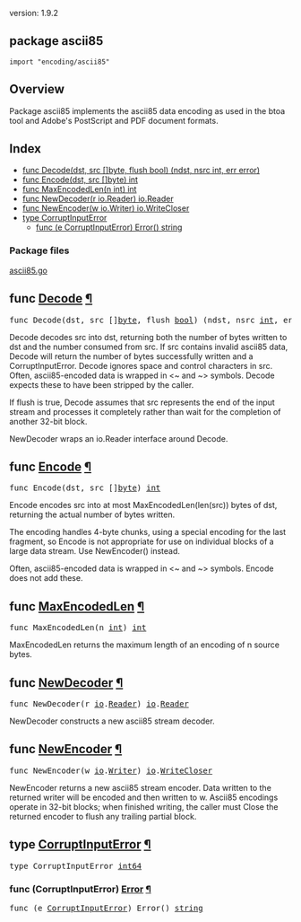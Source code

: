 version: 1.9.2
## package ascii85

  `import "encoding/ascii85"`

## Overview

Package ascii85 implements the ascii85 data encoding as used in the btoa tool
and Adobe's PostScript and PDF document formats.

## Index

- [func Decode(dst, src []byte, flush bool) (ndst, nsrc int, err error)](#Decode)
- [func Encode(dst, src []byte) int](#Encode)
- [func MaxEncodedLen(n int) int](#MaxEncodedLen)
- [func NewDecoder(r io.Reader) io.Reader](#NewDecoder)
- [func NewEncoder(w io.Writer) io.WriteCloser](#NewEncoder)
- [type CorruptInputError](#CorruptInputError)
  - [func (e CorruptInputError) Error() string](#CorruptInputError.Error)

### Package files
 [ascii85.go](//github.com/golang/go/blob/2ea7d3461bb41d0ae12b56ee52d43314bcdb97f9/src/encoding/ascii85/ascii85.go)

<h2 id="Decode">func <a href="//github.com/golang/go/blob/2ea7d3461bb41d0ae12b56ee52d43314bcdb97f9/src/encoding/ascii85/ascii85.go#L179">Decode</a>
    <a href="#Decode">¶</a></h2>
<pre>func Decode(dst, src []<a href="/builtin/#byte">byte</a>, flush <a href="/builtin/#bool">bool</a>) (ndst, nsrc <a href="/builtin/#int">int</a>, err <a href="/builtin/#error">error</a>)</pre>

Decode decodes src into dst, returning both the number of bytes written to dst
and the number consumed from src. If src contains invalid ascii85 data, Decode
will return the number of bytes successfully written and a CorruptInputError.
Decode ignores space and control characters in src. Often, ascii85-encoded data
is wrapped in <~ and ~> symbols. Decode expects these to have been stripped by
the caller.

If flush is true, Decode assumes that src represents the end of the input stream
and processes it completely rather than wait for the completion of another
32-bit block.

NewDecoder wraps an io.Reader interface around Decode.

<h2 id="Encode">func <a href="//github.com/golang/go/blob/2ea7d3461bb41d0ae12b56ee52d43314bcdb97f9/src/encoding/ascii85/ascii85.go#L17">Encode</a>
    <a href="#Encode">¶</a></h2>
<pre>func Encode(dst, src []<a href="/builtin/#byte">byte</a>) <a href="/builtin/#int">int</a></pre>

Encode encodes src into at most MaxEncodedLen(len(src)) bytes of dst, returning
the actual number of bytes written.

The encoding handles 4-byte chunks, using a special encoding for the last
fragment, so Encode is not appropriate for use on individual blocks of a large
data stream. Use NewEncoder() instead.

Often, ascii85-encoded data is wrapped in <~ and ~> symbols. Encode does not add
these.

<h2 id="MaxEncodedLen">func <a href="//github.com/golang/go/blob/2ea7d3461bb41d0ae12b56ee52d43314bcdb97f9/src/encoding/ascii85/ascii85.go#L76">MaxEncodedLen</a>
    <a href="#MaxEncodedLen">¶</a></h2>
<pre>func MaxEncodedLen(n <a href="/builtin/#int">int</a>) <a href="/builtin/#int">int</a></pre>

MaxEncodedLen returns the maximum length of an encoding of n source bytes.

<h2 id="NewDecoder">func <a href="//github.com/golang/go/blob/2ea7d3461bb41d0ae12b56ee52d43314bcdb97f9/src/encoding/ascii85/ascii85.go#L236">NewDecoder</a>
    <a href="#NewDecoder">¶</a></h2>
<pre>func NewDecoder(r <a href="/io/">io</a>.<a href="/io/#Reader">Reader</a>) <a href="/io/">io</a>.<a href="/io/#Reader">Reader</a></pre>

NewDecoder constructs a new ascii85 stream decoder.

<h2 id="NewEncoder">func <a href="//github.com/golang/go/blob/2ea7d3461bb41d0ae12b56ee52d43314bcdb97f9/src/encoding/ascii85/ascii85.go#L83">NewEncoder</a>
    <a href="#NewEncoder">¶</a></h2>
<pre>func NewEncoder(w <a href="/io/">io</a>.<a href="/io/#Writer">Writer</a>) <a href="/io/">io</a>.<a href="/io/#WriteCloser">WriteCloser</a></pre>

NewEncoder returns a new ascii85 stream encoder. Data written to the returned
writer will be encoded and then written to w. Ascii85 encodings operate in
32-bit blocks; when finished writing, the caller must Close the returned encoder
to flush any trailing partial block.

<h2 id="CorruptInputError">type <a href="//github.com/golang/go/blob/2ea7d3461bb41d0ae12b56ee52d43314bcdb97f9/src/encoding/ascii85/ascii85.go#L159">CorruptInputError</a>
    <a href="#CorruptInputError">¶</a></h2>
<pre>type CorruptInputError <a href="/builtin/#int64">int64</a></pre>


<h3 id="CorruptInputError.Error">func (CorruptInputError) <a href="//github.com/golang/go/blob/2ea7d3461bb41d0ae12b56ee52d43314bcdb97f9/src/encoding/ascii85/ascii85.go#L161">Error</a>
    <a href="#CorruptInputError.Error">¶</a></h3>
<pre>func (e <a href="#CorruptInputError">CorruptInputError</a>) Error() <a href="/builtin/#string">string</a></pre>



